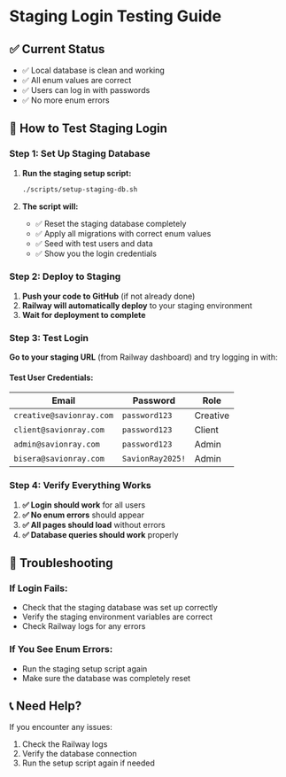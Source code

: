 # Staging Login Testing Guide

## ✅ Current Status
- ✅ Local database is clean and working
- ✅ All enum values are correct
- ✅ Users can log in with passwords
- ✅ No more enum errors

## 🚀 How to Test Staging Login

### Step 1: Set Up Staging Database

1. **Run the staging setup script:**
   ```bash
   ./scripts/setup-staging-db.sh
   ```

2. **The script will:**
   - ✅ Reset the staging database completely
   - ✅ Apply all migrations with correct enum values
   - ✅ Seed with test users and data
   - ✅ Show you the login credentials

### Step 2: Deploy to Staging

1. **Push your code to GitHub** (if not already done)
2. **Railway will automatically deploy** to your staging environment
3. **Wait for deployment to complete**

### Step 3: Test Login

**Go to your staging URL** (from Railway dashboard) and try logging in with:

#### **Test User Credentials:**

| Email | Password | Role |
|-------|----------|------|
| `creative@savionray.com` | `password123` | Creative |
| `client@savionray.com` | `password123` | Client |
| `admin@savionray.com` | `password123` | Admin |
| `bisera@savionray.com` | `SavionRay2025!` | Admin |

### Step 4: Verify Everything Works

1. **✅ Login should work** for all users
2. **✅ No enum errors** should appear
3. **✅ All pages should load** without errors
4. **✅ Database queries should work** properly

## 🔧 Troubleshooting

### If Login Fails:
- Check that the staging database was set up correctly
- Verify the staging environment variables are correct
- Check Railway logs for any errors

### If You See Enum Errors:
- Run the staging setup script again
- Make sure the database was completely reset

## 📞 Need Help?

If you encounter any issues:
1. Check the Railway logs
2. Verify the database connection
3. Run the setup script again if needed 
